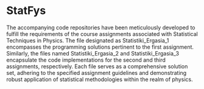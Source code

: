# StatFys
The accompanying code repositories have been meticulously developed to fulfill the requirements of the course assignments associated with Statistical Techniques in Physics. The file designated as Statistiki_Ergasia_1 encompasses the programming solutions pertinent to the first assignment. Similarly, the files named Statistiki_Ergasia_2 and Statistiki_Ergasia_3 encapsulate the code implementations for the second and third assignments, respectively. Each file serves as a comprehensive solution set, adhering to the specified assignment guidelines and demonstrating robust application of statistical methodologies within the realm of physics.
